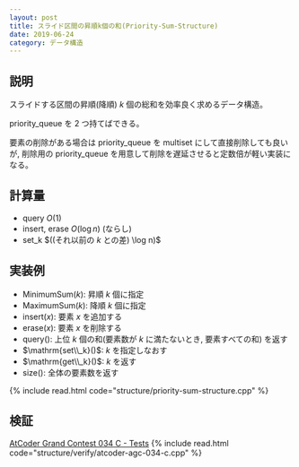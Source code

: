 ```yaml
---
layout: post
title: スライド区間の昇順k個の和(Priority-Sum-Structure)
date: 2019-06-24
category: データ構造
---
```


## 説明
スライドする区間の昇順(降順) $k$ 個の総和を効率良く求めるデータ構造。

priority_queue を 2 つ持てばできる。

要素の削除がある場合は priority_queue を multiset にして直接削除しても良いが, 削除用の priority_queue を用意して削除を遅延させると定数倍が軽い実装になる。

## 計算量
* query $O(1)$ 
* insert, erase $O(\log n)$ (ならし)
* set_k $((それ以前の $k$ との差) \log n)$

## 実装例

* $\mathrm{MinimumSum}(k)$: 昇順 $k$ 個に指定
* $\mathrm{MaximumSum}(k)$: 降順 $k$ 個に指定  
* $\mathrm{insert}(x)$: 要素 $x$ を追加する
* $\mathrm{erase}(x)$: 要素 $x$ を削除する
* $\mathrm{query}()$: 上位 $k$ 個の和(要素数が $k$ に満たないとき, 要素すべての和) を返す
* $\mathrm{set\\_k}()$: $k$ を指定しなおす
* $\mathrm{get\\_k}()$: $k$ を返す
* $\mathrm{size}()$: 全体の要素数を返す

{% include read.html  code="structure/priority-sum-structure.cpp" %}

## 検証

[AtCoder Grand Contest 034 C - Tests](https://atcoder.jp/contests/agc034/tasks/agc034_c)
{% include read.html  code="structure/verify/atcoder-agc-034-c.cpp" %}
